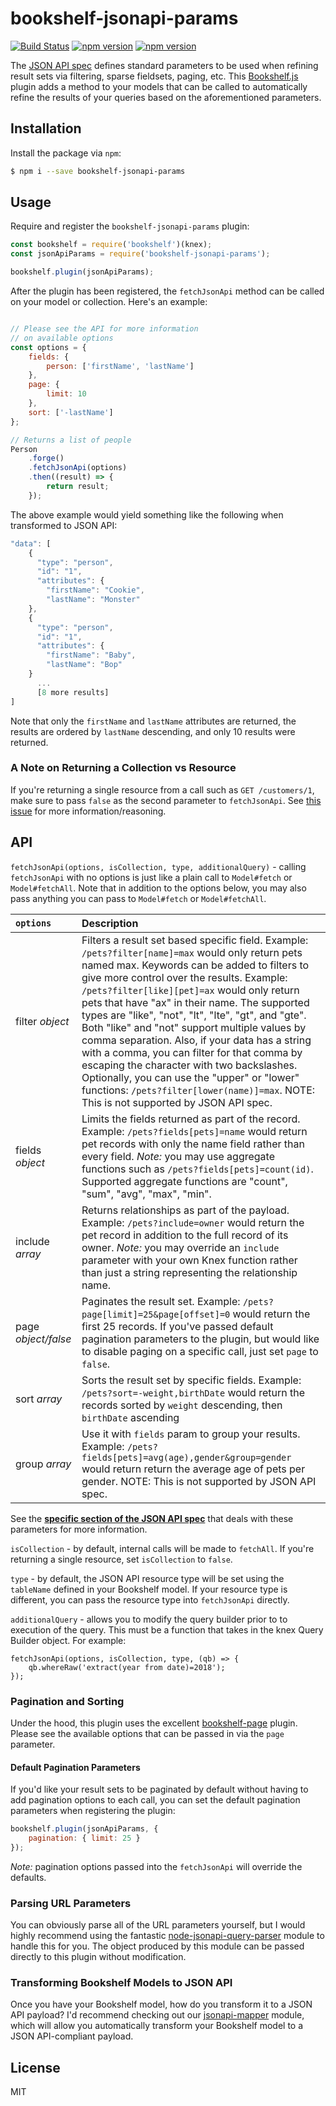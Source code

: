 # bookshelf-jsonapi-params
[![Build Status](https://travis-ci.org/scoutforpets/bookshelf-jsonapi-params.svg?branch=master)](https://travis-ci.org/scoutforpets/bookshelf-jsonapi-params) [![npm version](https://badge.fury.io/js/bookshelf-jsonapi-params.svg)](https://badge.fury.io/js/bookshelf-jsonapi-params) [![npm version](https://david-dm.org/scoutforpets/bookshelf-jsonapi-params.svg)](https://david-dm.org/scoutforpets/bookshelf-jsonapi-params)

The [JSON API spec](https://jsonapi.org/format) defines standard parameters to be used when refining result sets via filtering, sparse fieldsets, paging, etc. This [Bookshelf.js](https://github.com/tgriesser/bookshelf) plugin adds a method to your models that can be called to automatically refine the results of your queries based on the aforementioned parameters.

## Installation

Install the package via `npm`:

```sh
$ npm i --save bookshelf-jsonapi-params
```

## Usage

Require and register the `bookshelf-jsonapi-params` plugin:

```js
const bookshelf = require('bookshelf')(knex);
const jsonApiParams = require('bookshelf-jsonapi-params');

bookshelf.plugin(jsonApiParams);
```

After the plugin has been registered, the `fetchJsonApi` method can be called on your model or collection. Here's an example:

```js

// Please see the API for more information
// on available options
const options = {
    fields: {
        person: ['firstName', 'lastName']
    },
    page: {
        limit: 10
    },
    sort: ['-lastName']
};

// Returns a list of people
Person
    .forge()
    .fetchJsonApi(options)
    .then((result) => {
        return result;
    });
```

The above example would yield something like the following when transformed to JSON API:

```js
"data": [
    {
      "type": "person",
      "id": "1",
      "attributes": {
        "firstName": "Cookie",
        "lastName": "Monster"
    },
    {
      "type": "person",
      "id": "1",
      "attributes": {
        "firstName": "Baby",
        "lastName": "Bop"
    }
      ...
      [8 more results]
]
```

Note that only the `firstName` and `lastName` attributes are returned, the results are ordered by `lastName` descending, and only 10 results were returned.

### A Note on Returning a Collection vs Resource
If you're returning a single resource from a call such as `GET /customers/1`, make sure to pass `false` as the second parameter to `fetchJsonApi`. See [this issue](https://github.com/scoutforpets/bookshelf-jsonapi-params/issues/4) for more information/reasoning.

## API

`fetchJsonApi(options, isCollection, type, additionalQuery)` - calling `fetchJsonApi` with no options is just like a plain call to `Model#fetch` or `Model#fetchAll`. Note that in addition to the options below, you may also pass anything you can pass to `Model#fetch` or `Model#fetchAll`.

`options`    | Description
:------------- | :-------------
filter _object_  | Filters a result set based specific field. Example: `/pets?filter[name]=max` would only return pets named max. Keywords can be added to filters to give more control over the results. Example: `/pets?filter[like][pet]=ax` would only return pets that have "ax" in their name. The supported types are "like", "not", "lt", "lte", "gt", and "gte". Both "like" and "not" support multiple values by comma separation. Also, if your data has a string with a comma, you can filter for that comma by escaping the character with two backslashes. Optionally, you can use the "upper" or "lower" functions: `/pets?filter[lower(name)]=max`. NOTE: This is not supported by JSON API spec.
fields _object_   | Limits the fields returned as part of the record. Example: `/pets?fields[pets]=name` would return pet records with only the name field rather than every field. _Note:_ you may use aggregate functions such as `/pets?fields[pets]=count(id)`. Supported aggregate functions are "count", "sum", "avg", "max", "min".
include _array_  | Returns relationships as part of the payload. Example: `/pets?include=owner` would return the pet record in addition to the full record of its owner. _Note:_ you may override an `include` parameter with your own Knex function rather than just a string representing the relationship name.
page _object/false_  | Paginates the result set. Example: `/pets?page[limit]=25&page[offset]=0` would return the first 25 records. If you've passed default pagination parameters to the plugin, but would like to disable paging on a specific call, just set `page` to `false`.
sort _array_     | Sorts the result set by specific fields. Example: `/pets?sort=-weight,birthDate` would return the records sorted by `weight` descending, then `birthDate` ascending
group _array_     | Use it with `fields` param to group your results. Example: `/pets?fields[pets]=avg(age),gender&group=gender` would return return the average age of pets per gender. NOTE: This is not supported by JSON API spec.

See the **[specific section of the JSON API spec](http://jsonapi.org/format/#fetching-includes)** that deals with these parameters for more information.

`isCollection` - by default, internal calls will be made to `fetchAll`. If you're returning a single resource, set `isCollection` to `false`.

`type` - by default, the JSON API resource type will be set using the `tableName` defined in your Bookshelf model. If your resource type is different, you can pass the resource type into `fetchJsonApi` directly.

`additionalQuery` - allows you to modify the query builder prior to to execution of the query. This must be a function that takes in the knex Query Builder object. For example:
```
fetchJsonApi(options, isCollection, type, (qb) => {
    qb.whereRaw('extract(year from date)=2018');
});
```

### Pagination and Sorting
Under the hood, this plugin uses the excellent [bookshelf-page](https://github.com/anyong/bookshelf-page) plugin. Please see the available options that can be passed in via the `page` parameter.

#### Default Pagination Parameters
If you'd like your result sets to be paginated by default without having to add pagination options to each call, you can set the default pagination parameters when registering the plugin:

```js
bookshelf.plugin(jsonApiParams, {
    pagination: { limit: 25 }
});
```

_Note:_ pagination options passed into the `fetchJsonApi` will override the defaults.

### Parsing URL Parameters
You can obviously parse all of the URL parameters yourself, but I would highly recommend using the fantastic [node-jsonapi-query-parser](https://github.com/kideh88/node-jsonapi-query-parser) module to handle this for you. The object produced by this module can be passed directly to this plugin without modification.

### Transforming Bookshelf Models to JSON API
Once you have your Bookshelf model, how do you transform it to a JSON API payload? I'd recommend checking out our [jsonapi-mapper](https://github.com/scoutforpets/jsonapi-mapper) module, which will allow you automatically transform your Bookshelf model to a JSON API-compliant payload.

## License

MIT
